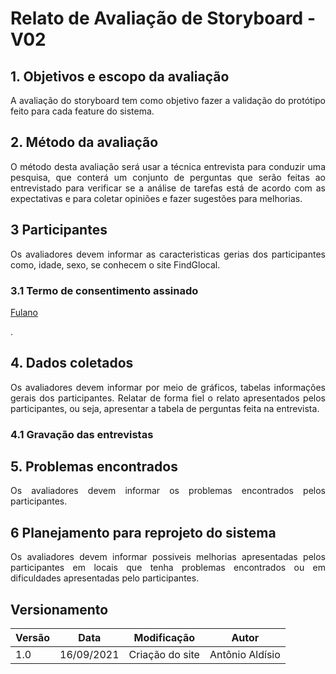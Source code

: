 # Relato de Avaliação de Storyboard - V02

## 1. Objetivos e escopo da avaliação

<p align = "justify">
A avaliação do storyboard tem como objetivo fazer a validação do protótipo feito para cada feature do sistema.
</p>

## 2. Método da avaliação
<p align = "justify">O método desta avaliação será usar a técnica entrevista para conduzir uma pesquisa, que conterá um conjunto de perguntas que serão feitas ao entrevistado para verificar se a análise de tarefas está de acordo com as expectativas e para coletar opiniões e fazer sugestões para melhorias.
</p>

## 3 Participantes
<p align = "justify">Os avaliadores devem informar as caracteristicas gerias dos participantes como, idade, sexo, se conhecem o site FindGlocal.
</p>

### 3.1 Termo de consentimento assinado
<p align = "justify"> <a href = "https://drive.google.com/file/d/1j7jGOWgu0-NBDB5OgTm56ODPoRCi6ObC/view?usp=sharing"> Fulano </a> </p>.


## 4. Dados coletados
<p align = "justify">Os avaliadores devem informar por meio de gráficos, tabelas informações gerais dos participantes. 
Relatar de forma fiel o relato apresentados pelos participantes, ou seja, apresentar a tabela de perguntas feita na entrevista. 
</p>

### 4.1 Gravação das entrevistas

## 5. Problemas encontrados
<p align = "justify">Os avaliadores devem informar os problemas encontrados pelos participantes.
</p>

## 6 Planejamento para reprojeto do sistema
<p align = "justify">Os avaliadores devem informar possiveis melhorias apresentadas pelos participantes em locais que tenha problemas encontrados ou em dificuldades apresentadas pelo participantes.
</p>


## Versionamento
<center>

| Versão | Data | Modificação | Autor |
|--|--|--|--|
| 1.0 |16/09/2021 | Criação do site | Antônio Aldísio |


</center>
